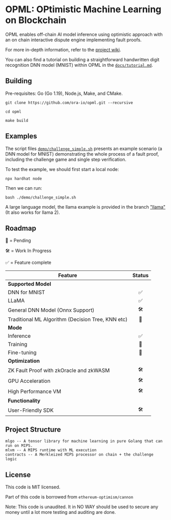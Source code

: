 # OPML: OPtimistic Machine Learning on Blockchain

OPML enables off-chain AI model inference using optimistic approach with an on chain interactive dispute engine implementing fault proofs.

For more in-depth information, refer to the [project wiki](https://github.com/hyperoracle/opml/wiki).

You can also find a tutorial on building a straightforward handwritten digit recognition DNN model (MNIST) within OPML in the [`docs/tutorial.md`](docs/tutorial.md).

## Building

Pre-requisites: Go (Go 1.19), Node.js, Make, and CMake.

```
git clone https://github.com/ora-io/opml.git --recursive

cd opml

make build
```

## Examples

The script files [`demo/challenge_simple.sh`](demo/challenge_simple.sh) presents an example scenario (a DNN model for MNIST) demonstrating the whole process of a fault proof, including the challenge game and single step verification.

To test the example, we should first start a local node:

```shell
npx hardhat node
```

Then we can run:

```shell
bash ./demo/challenge_simple.sh
```

A large language model, the llama example is provided in the branch ["llama"](https://github.com/hyperoracle/opml/tree/llama) (It also works for llama 2).

## Roadmap

🔨 = Pending

🛠 = Work In Progress

✅ = Feature complete


| Feature |  Status |
| ------- |  :------: |
| **Supported Model** |    |
| DNN for MNIST | ✅ |
| LLaMA | ✅ |
| General DNN Model (Onnx Support) | 🛠 |
| Traditional ML Algorithm (Decision Tree, KNN etc) | 🔨 |
| **Mode** |    |
| Inference| ✅ |
| Training | 🔨 |
| Fine-tuning | 🔨 |
| **Optimization** |    |
| ZK Fault Proof with zkOracle and zkWASM | 🛠 |
| GPU Acceleration | 🛠 |
| High Performance VM | 🛠 |
| **Functionality** |    |
| User-Friendly SDK| 🛠 |

## Project Structure

```
mlgo -- A tensor library for machine learning in pure Golang that can run on MIPS.
mlvm -- A MIPS runtime with ML execution
contracts -- A Merkleized MIPS processor on chain + the challenge logic
```

## License

This code is MIT licensed.

Part of this code is borrowed from `ethereum-optimism/cannon`

Note: This code is unaudited. It in NO WAY should be used to secure any money until a lot more
testing and auditing are done. 
